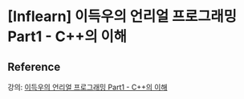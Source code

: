 # [Inflearn] 이득우의 언리얼 프로그래밍 Part1 - C++의 이해


## Reference
강의: [이득우의 언리얼 프로그래밍 Part1 - C++의 이해](https://www.inflearn.com/course/%EC%9D%B4%EB%93%9D%EC%9A%B0-%EC%96%B8%EB%A6%AC%EC%96%BC-%ED%94%84%EB%A1%9C%EA%B7%B8%EB%9E%98%EB%B0%8D-part-1)
